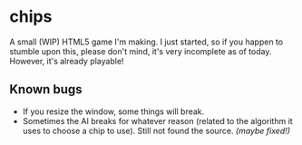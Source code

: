 # chips
A small (WIP) HTML5 game I'm making. I just started, so if you happen to stumble upon this, please don't mind, it's very incomplete as of today. However, it's already playable!

## Known bugs
* If you resize the window, some things will break.
* Sometimes the AI breaks for whatever reason (related to the algorithm it uses to choose a chip to use). Still not found the source. *(maybe fixed!)*
